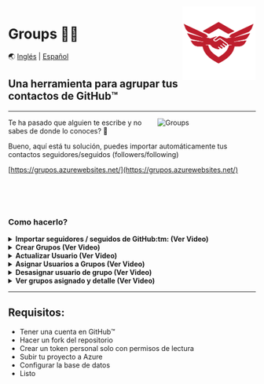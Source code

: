 <img align='right' src="/assets/img/logo.png" alt="logo" width="150px"/>
<h1>Groups 📲🚀</h1>

🌏 [Inglés](https://github.com/doguedogue/groups/blob/main/README.en.md) | [Español](https://github.com/doguedogue/groups/edit/main/README.md)

## Una herramienta para agrupar tus contactos de GitHub:tm:

<hr>

<img align='right' src="https://user-images.githubusercontent.com/23409026/201412741-e2db7457-1067-4abc-9a06-a5d645fb91ba.png" alt="Groups" width="200px"/>

Te ha pasado que alguien te escribe y no sabes de donde lo conoces? 🤷 

Bueno, aquí está tu solución, puedes importar automáticamente tus contactos seguidores/seguidos (followers/following)

[https://grupos.azurewebsites.net/](https://grupos.azurewebsites.net/)


<br><br><br>


### Como hacerlo?


<details>
    <summary><b>Importar seguidores / seguidos de GitHub:tm: (Ver Video)</b></summary>
      
https://user-images.githubusercontent.com/23409026/201413968-8d7c82be-512e-44cc-bfff-7cafed2f742b.mp4

 </details>

<details>
    <summary><b>Crear Grupos (Ver Video)</b></summary>

https://user-images.githubusercontent.com/23409026/201414412-4e21569e-0be8-4149-942f-610895d2ec03.mp4

 </details>

<details>
    <summary><b>Actualizar Usuario (Ver Video)</b></summary>

https://user-images.githubusercontent.com/23409026/201414549-d6f9ad49-ccd5-4ae8-a0e4-3a63ea8cb4e1.mp4

 </details>

<details>
    <summary><b>Asignar Usuarios a Grupos (Ver Video)</b></summary>

https://user-images.githubusercontent.com/23409026/201414663-293a3ad3-7c9f-4d8a-893c-fad1140c576c.mp4

 </details>

<details>
    <summary><b>Desasignar usuario de grupo (Ver Video)</b></summary>

https://user-images.githubusercontent.com/23409026/201414730-2d942ce8-5e00-4753-9207-c1044a522903.mp4

 </details>

<details>
    <summary><b>Ver grupos asignado y detalle (Ver Video)</b></summary>

https://user-images.githubusercontent.com/23409026/201414803-d0c3f229-66fc-4695-8abf-7eb339df2424.mp4

 </details>

 <hr>

## Requisitos:
- Tener una cuenta en GitHub:tm:
- Hacer un fork del repositorio
- Crear un token personal solo con permisos de lectura
- Subir tu proyecto a Azure
- Configurar la base de datos
- Listo
